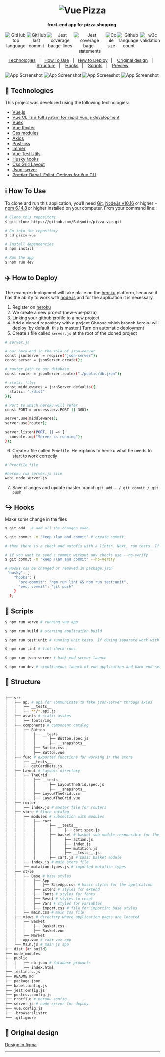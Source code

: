<h1 align="center">
    <img alt="Vue Pizza" src="https://res.cloudinary.com/pizza-vue/image/upload/v1613116671/vue-pizza-logo_nbnxia.png" />
</h1>

<h4 align="center">
  front-end app for pizza shopping.
</h4>
<p align="center" style="display: flex; justify-content: space-between;">
  <img alt="GitHub top language" src="https://img.shields.io/github/languages/top/Batyodie/pizza-vue">
  
  <img alt="GitHub last commit" src="https://img.shields.io/github/last-commit/Batyodie/pizza-vue">
  
  <img alt ="Jest coverage badge-lines" src="https://res.cloudinary.com/pizza-vue/image/upload/v1613118114/badge-lines_ldwyxp.svg">
  
  <img alt="Jest coverage bage-statements" src="https://res.cloudinary.com/pizza-vue/image/upload/v1613119606/badge-statements_cysexq.svg">

  <img alt="Code size" src="https://img.shields.io/github/languages/code-size/Batyodie/pizza-vue">

  <img alt="Github language count" src="https://img.shields.io/github/languages/count/Batyodie/pizza-vue">
  
   <img alt="w3c validation" src="https://img.shields.io/w3c-validation/html?targetUrl=https%3A%2F%2Fpizza-vue.herokuapp.com">
  
  
</p>

<p align="center">
  <a href="#rocket-technologies">Technologies</a>&nbsp;&nbsp;&nbsp;|&nbsp;&nbsp;
  <a href="#information_source-how-to-use">How To Use</a>&nbsp;&nbsp;&nbsp;|&nbsp;&nbsp;
  <a href="#airplane-how-to-deploy">How to Deploy</a>&nbsp;&nbsp;&nbsp;|&nbsp;
   &nbsp;
  <a href="#eyes-original-design">Original design</a>&nbsp;&nbsp;&nbsp;|&nbsp;
  &nbsp;
  <a href="#hammer-structure">Structure</a>&nbsp;&nbsp;&nbsp;|&nbsp;
  &nbsp;
  <a href="#arrow_right_hook-Hooks">Hooks</a>&nbsp;&nbsp;&nbsp;|&nbsp;
  &nbsp;
  <a href="#pushpin-scripts">Scripts</a>&nbsp;&nbsp;&nbsp;|&nbsp;
   &nbsp;
  <a href="https://pizza-vue.herokuapp.com/">Preview</a>
</p>

![App Screenshot](https://res.cloudinary.com/pizza-vue/image/upload/v1613117898/vue-pizza-update_w99xbc.png)
![App Screenshot](https://res.cloudinary.com/pizza-vue/image/upload/v1613117897/vue-pizza-basket-update_ygm11n.png)
![App Screenshot](https://res.cloudinary.com/pizza-vue/image/upload/v1613117897/vue-pizza-basket2-update_rnrw1f.png)
![App Screenshot](https://res.cloudinary.com/pizza-vue/image/upload/v1613117897/vue-pizza-mobile_ynp8bm.png)

## :rocket: Technologies

This project was developed using the following technologies:

- [Vue.js](https://vuejs.org/)
- [Vue CLI is a full system for rapid Vue.js development](https://cli.vuejs.org/)
- [Vuex](https://vuex.vuejs.org/)
- [Vue Router](https://router.vuejs.org/ru/)
- [Css modules](https://github.com/css-modules/css-modules)
- [Axios](https://github.com/axios/axios)
- [Post-css](https://postcss.org/)
- [Immer](https://github.com/immerjs/immer)
- [Vue Test Utils](https://vue-test-utils.vuejs.org/)
- [Husky hooks](https://github.com/typicode/husky)
- [Css Grid Layout](https://developer.mozilla.org/en-US/docs/Web/CSS/CSS_Grid_Layout)
- [Json-server](https://github.com/typicode/json-server)
- [Prettier, Babel, Eslint. Options for Vue CLI](https://cli.vuejs.org/core-plugins/babel.html#vue-cli-plugin-babel)

## :information_source: How To Use

To clone and run this application, you'll need [Git](https://git-scm.com), [Node.js v10.16][nodejs] or higher + [npm 6.14.8](https://www.npmjs.com/) or higher installed on your computer. From your command line:

```bash
# Clone this repository
$ git clone https://github.com/Batyodie/pizza-vue.git

# Go into the repository
$ cd pizza-vue

# Install dependencies
$ npm install

# Run the app
$ npm run dev
```

## :airplane: How to Deploy

The example deployment will take place on the [heroku](https://dashboard.heroku.com/) platform, because it has the ability to work with [node.js][nodejs] and for the application it is necessary.

1. Register on [heroku](https://dashboard.heroku.com/)
2. We create a new project (new-vue-pizza)
3. Linking your github profile to a new project
4. Add a cloned repository with a project
   Choose which branch heroku will deploy (by default, this is master.)
   Turn on automatic deployment
5. Create a file called `server.js` at the root of the cloned project

```bash
# server.js

# our back-end in the role of json-server
const jsonServer = require("json-server");
const server = jsonServer.create();

# router path to our database
const router = jsonServer.router("./public/db.json");

# static files
const middlewares = jsonServer.defaults({
  static: "./dist"
});

# Port to which heroku will refer
const PORT = process.env.PORT || 3001;

server.use(middlewares);
server.use(router);

server.listen(PORT, () => {
  console.log("Server is running");
});

```

6. Create a file called `Procfile`. He explains to heroku what he needs to start to work correctly

```bash
# Procfile file

#heroku run server.js file
web: node server.js

```

7. Save changes and update master branch `git add . / git commit / git push`

## :arrow_right_hook: Hooks

Make some change in the files

```bash
$ git add . # add all the changes made

$ git commit -m "keep clam and commit" # create commit

# then there is a check and autofix with a linter. Next, run tests. If no errors are found, run a post-commit which will push the changes to github

# if you want to send a commit without any checks use --no-verify
$ git commit -m "keep clam and commit" --no-verify

# Hooks can be changed or removed in package.json
 "husky": {
    "hooks": {
      "pre-commit": "npm run lint && npm run test:unit",
      "post-commit": "git push"
    }
  },

```

## :pushpin: Scripts

```bash
$ npm run serve # running vue app

$ npm run build # starting application build

$ npm run test:unit # running unit tests. If during separate work with tests, you will need to keep them on at all times. Add the --watch flag

$ npm run lint # lint check runs

$ npm run json-server # back-end server launch

$ npm run dev # simultaneous launch of vue application and back-end server for convenient work and full-fledged application work

```

## :hammer: Structure

```bash

├── src
│   ├── api # api for communicate to fake json-server through axios
│   │   ├── __tests__
│   │   ├── **/*.api.js
│   ├── assets # static asstes
│   │   ├── fonts/img
│   ├── components # component catalog
│   │   ├── Button
│   │   │    ├── __tests__
│   │   │    │      ├── Button.spec.js
│   │   │    │      ├── __snapshots__
│   │   │    ├── Button.css
│   │   │    ├── Button.vue
│   ├── func # exported functions for working in the store
│   │   ├── __tests__
│   │   ├── getCardData.js
│   ├── Layout # Layouts directory
│   │   ├── TheGrid
│   │   │    ├── __tests__
│   │   │    │      ├── LayoutTheGrid.spec.js
│   │   │    │      ├── __snapshots__
│   │   │    ├── LayoutTheGrid.css
│   │   │    ├── LayoutTheGrid.vue
│   ├── router
│   │   ├── index.js # master file for routers
│   ├── store # Store catalog
│   │   ├── modules # subsection with modules
│   │   │    ├── cart
│   │   │    │      ├── __tests__
│   │   │    │      │      ├── cart.spec.js
│   │   │    │      ├── basket # basket sub-module responsible for the basket   operation on the Basket page
│   │   │    │      │      ├── action.js
│   │   │    │      │      ├── index.js
│   │   │    │      │      ├── mutation.js
│   │   │    │      │      ├── __tests__.js
│   │   │    │      ├── cart.js # basic basket module
│   │   ├── index.js # main store file
│   │   ├── mutation-types.js # imported mutation types
│   ├── style
│   │   ├── Base # base styles
│   │   │    ├── App
│   │   │    │   ├── BaseApp.css # basic styles for the application
│   │   │    ├── Extend # styles for extend
│   │   │    ├── Fonts # styles for fonts
│   │   │    ├── Reset # styles to reset
│   │   │    ├── Vars # styles for variables
│   │   │    ├── import.css # file for importing base styles
│   │   ├── main.css # main css file
│   ├── views # directory where application pages are located
│   │   ├── Basket
│   │   │    ├── Basket.css
│   │   │    ├── Basket.vue
│   │   ├── Market
│   ├── App.vue # root vue app
│   └── Main.js # main js app
├── dist (or build)
├── node_modules
├── public
│   │   ├── db.json # database products
│   │   ├── index.html
├── .eslintrc.js
├── README.md
├── package.json
├── babel.config.js
├── jest.config.js
├── postcss.config.js
├── Procfile # heroku config
├── server.js # node server for deploy
├── vue.config.js
├── .browserslistrc
└── .gitignore

```

## :eyes: Original design

[Design in figma](https://www.figma.com/file/wWUnQwvRDWBfPx1v1pCAfO/React-Pizza?node-id=0%3A1)

---

[nodejs]: https://nodejs.org/
